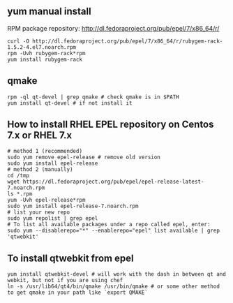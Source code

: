 yum manual install
---
RPM package repository: http://dl.fedoraproject.org/pub/epel/7/x86_64/r/
```shell
curl -O http://dl.fedoraproject.org/pub/epel/7/x86_64/r/rubygem-rack-1.5.2-4.el7.noarch.rpm
rpm -Uvh rubygem-rack*rpm
yum install rubygem-rack
```
qmake
---
```
rpm -ql qt-devel | grep qmake # check qmake is in $PATH
yum install qt-devel # if not install it
```
How to install RHEL EPEL repository on Centos 7.x or RHEL 7.x
---
```shell
# method 1 (recommended)
sudo yum remove epel-release # remove old version
sudo yum install epel-release
# method 2 (manually)
cd /tmp
wget https://dl.fedoraproject.org/pub/epel/epel-release-latest-7.noarch.rpm
ls *.rpm
yum -Uvh epel-release*rpm
sudo yum install epel-release-7.noarch.rpm
# list your new repo
sudo yum repolist | grep epel
# To list all available packages under a repo called epel, enter:
sudo yum --disablerepo="*" --enablerepo="epel" list available | grep 'qtwebkit'
```
To install qtwebkit from epel
---
```shell
yum install qtwebkit-devel # will work with the dash in between qt and webkit, but not if you are using chef
ln -s /usr/lib64/qt4/bin/qmake /usr/bin/qmake # or some other method to get qmake in your path like `export QMAKE`
```
